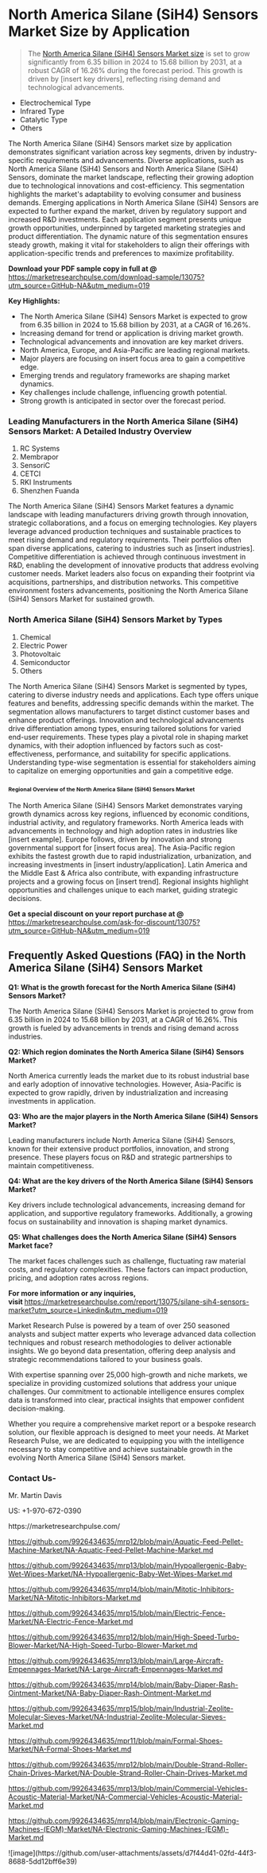 <h1>North America Silane (SiH4) Sensors Market&nbsp;Size by Application</h1><blockquote><p>The <a href="https://marketresearchpulse.com/download-sample/13075?utm_source=GitHub-NA&amp;utm_medium=019">North America Silane (SiH4) Sensors Market size</a> is set to grow significantly from 6.35 billion in 2024 to 15.68 billion by 2031, at a robust CAGR of 16.26% during the forecast period. This growth is driven by [insert key drivers], reflecting rising demand and technological advancements.</p></blockquote><ul><li>Electrochemical Type<li> Infrared Type<li> Catalytic Type<li> Others</li></ul><p>The North America Silane (SiH4) Sensors market size by application demonstrates significant variation across key segments, driven by industry-specific requirements and advancements. Diverse applications, such as North America Silane (SiH4) Sensors and North America Silane (SiH4) Sensors, dominate the market landscape, reflecting their growing adoption due to technological innovations and cost-efficiency. This segmentation highlights the market's adaptability to evolving consumer and business demands. Emerging applications in North America Silane (SiH4) Sensors are expected to further expand the market, driven by regulatory support and increased R&D investments. Each application segment presents unique growth opportunities, underpinned by targeted marketing strategies and product differentiation. The dynamic nature of this segmentation ensures steady growth, making it vital for stakeholders to align their offerings with application-specific trends and preferences to maximize profitability.</p><p><strong>Download your PDF sample copy in full at @ </strong><a href="https://marketresearchpulse.com/download-sample/13075?utm_source=GitHub-NA&amp;utm_medium=019">https://marketresearchpulse.com/download-sample/13075?utm_source=GitHub-NA&amp;utm_medium=019</a></p><p><strong>Key Highlights: </strong></p><ul><li>The North America Silane (SiH4) Sensors Market is expected to grow from 6.35 billion in 2024 to 15.68 billion by 2031, at a CAGR of 16.26%.</li><li>Increasing demand for trend or application is driving market growth.</li><li>Technological advancements and innovation are key market drivers.</li><li>North America, Europe, and Asia-Pacific are leading regional markets.</li><li>Major players are focusing on insert focus area to gain a competitive edge.</li><li>Emerging trends and regulatory frameworks are shaping market dynamics.</li><li>Key challenges include challenge, influencing growth potential.</li><li>Strong growth is anticipated in sector over the forecast period.</li></ul><h3>Leading Manufacturers in the North America Silane (SiH4) Sensors Market: A Detailed Industry Overview</h3><ol><li>RC Systems</li><li>Membrapor</li><li>SensoriC</li><li>CETCI</li><li>RKI Instruments</li><li>Shenzhen Fuanda</li></ol><div class="flex max-w-full flex-col flex-grow"><div class="min-h-8 text-message flex w-full flex-col items-end gap-2 whitespace-normal break-words [.text-message+&amp;]:mt-5" dir="auto" data-message-author-role="assistant" data-message-id="fd8432e4-4910-450d-b182-61b7bfb0a01f" data-message-model-slug="gpt-4o"><div class="flex w-full flex-col gap-1 empty:hidden first:pt-[3px]"><div class="markdown prose w-full break-words dark:prose-invert light"><p>The North America Silane (SiH4) Sensors Market features a dynamic landscape with leading manufacturers driving growth through innovation, strategic collaborations, and a focus on emerging technologies. Key players leverage advanced production techniques and sustainable practices to meet rising demand and regulatory requirements. Their portfolios often span diverse applications, catering to industries such as [insert industries]. Competitive differentiation is achieved through continuous investment in R&amp;D, enabling the development of innovative products that address evolving customer needs. Market leaders also focus on expanding their footprint via acquisitions, partnerships, and distribution networks. This competitive environment fosters advancements, positioning the North America Silane (SiH4) Sensors Market for sustained growth.</p></div></div></div></div><h3>North America Silane (SiH4) Sensors Market by Types</h3><ol><li>Chemical<li> Electric Power<li> Photovoltaic<li> Semiconductor<li> Others</li></ol><div class="flex max-w-full flex-col flex-grow"><div class="min-h-8 text-message flex w-full flex-col items-end gap-2 whitespace-normal break-words [.text-message+&amp;]:mt-5" dir="auto" data-message-author-role="assistant" data-message-id="084470be-0bb7-4664-bddf-5156b4f41249" data-message-model-slug="gpt-4o-mini"><div class="flex w-full flex-col gap-1 empty:hidden first:pt-[3px]"><div class="markdown prose w-full break-words dark:prose-invert light"><p>The North America Silane (SiH4) Sensors Market is segmented by types, catering to diverse industry needs and applications. Each type offers unique features and benefits, addressing specific demands within the market. The segmentation allows manufacturers to target distinct customer bases and enhance product offerings. Innovation and technological advancements drive differentiation among types, ensuring tailored solutions for varied end-user requirements. These types play a pivotal role in shaping market dynamics, with their adoption influenced by factors such as cost-effectiveness, performance, and suitability for specific applications. Understanding type-wise segmentation is essential for stakeholders aiming to capitalize on emerging opportunities and gain a competitive edge.</p></div></div></div></div><h3><span style="font-size: 11px;">Regional Overview of the North America Silane (SiH4) Sensors Market</span></h3><div class="flex max-w-full flex-col flex-grow"><div class="min-h-8 text-message flex w-full flex-col items-end gap-2 whitespace-normal break-words [.text-message+&amp;]:mt-5" dir="auto" data-message-author-role="assistant" data-message-id="e9038762-ce64-4e30-91c9-9bd413514231" data-message-model-slug="gpt-4o-mini"><div class="flex w-full flex-col gap-1 empty:hidden first:pt-[3px]"><div class="markdown prose w-full break-words dark:prose-invert light"><p>The North America Silane (SiH4) Sensors Market demonstrates varying growth dynamics across key regions, influenced by economic conditions, industrial activity, and regulatory frameworks. North America leads with advancements in technology and high adoption rates in industries like [insert example]. Europe follows, driven by innovation and strong governmental support for [insert focus area]. The Asia-Pacific region exhibits the fastest growth due to rapid industrialization, urbanization, and increasing investments in [insert industry/application]. Latin America and the Middle East &amp; Africa also contribute, with expanding infrastructure projects and a growing focus on [insert trend]. Regional insights highlight opportunities and challenges unique to each market, guiding strategic decisions.</p></div></div></div></div><p><strong>Get a special discount on your report purchase at @ </strong><a href="https://marketresearchpulse.com/ask-for-discount/13075?utm_source=GitHub-NA&amp;utm_medium=019">https://marketresearchpulse.com/ask-for-discount/13075?utm_source=GitHub-NA&amp;utm_medium=019</a></p><h2>Frequently Asked Questions (FAQ) in the North America Silane (SiH4) Sensors Market</h2><p><strong>Q1: What is the growth forecast for the North America Silane (SiH4) Sensors Market?</strong></p><p>The North America Silane (SiH4) Sensors Market is projected to grow from 6.35 billion in 2024 to 15.68 billion by 2031, at a CAGR of 16.26%. This growth is fueled by advancements in trends and rising demand across industries.</p><p><strong>Q2: Which region dominates the North America Silane (SiH4) Sensors Market?</strong></p><p>North America currently leads the market due to its robust industrial base and early adoption of innovative technologies. However, Asia-Pacific is expected to grow rapidly, driven by industrialization and increasing investments in application.</p><p><strong>Q3: Who are the major players in the North America Silane (SiH4) Sensors Market?</strong></p><p>Leading manufacturers include North America Silane (SiH4) Sensors, known for their extensive product portfolios, innovation, and strong presence. These players focus on R&amp;D and strategic partnerships to maintain competitiveness.</p><p><strong>Q4: What are the key drivers of the North America Silane (SiH4) Sensors Market?</strong></p><p>Key drivers include technological advancements, increasing demand for application, and supportive regulatory frameworks. Additionally, a growing focus on sustainability and innovation is shaping market dynamics.</p><p><strong>Q5: What challenges does the North America Silane (SiH4) Sensors Market face?</strong></p><p>The market faces challenges such as challenge, fluctuating raw material costs, and regulatory complexities. These factors can impact production, pricing, and adoption rates across regions.</p><p><strong>For more information or any inquiries, visit&nbsp;</strong><a href="https://marketresearchpulse.com/report/13075/silane-sih4-sensors-market?utm_source=Linkedin&utm_medium=019">https://marketresearchpulse.com/report/13075/silane-sih4-sensors-market?utm_source=Linkedin&utm_medium=019</a></p><p>Market Research Pulse is powered by a team of over 250 seasoned analysts and subject matter experts who leverage advanced data collection techniques and robust research methodologies to deliver actionable insights. We go beyond data presentation, offering deep analysis and strategic recommendations tailored to your business goals.</p><p>With expertise spanning over 25,000 high-growth and niche markets, we specialize in providing customized solutions that address your unique challenges. Our commitment to actionable intelligence ensures complex data is transformed into clear, practical insights that empower confident decision-making.</p><p>Whether you require a comprehensive market report or a bespoke research solution, our flexible approach is designed to meet your needs. At Market Research Pulse, we are dedicated to equipping you with the intelligence necessary to stay competitive and achieve sustainable growth in the evolving North America Silane (SiH4) Sensors market.</p><h3><strong>Contact Us-</strong></h3><p>Mr. Martin Davis</p><p>US: +1-970-672-0390</p><p>https://marketresearchpulse.com/</p><p><a href="https://github.com/9926434635/mrp12/blob/main/Aquatic-Feed-Pellet-Machine-Market/NA-Aquatic-Feed-Pellet-Machine-Market.md">https://github.com/9926434635/mrp12/blob/main/Aquatic-Feed-Pellet-Machine-Market/NA-Aquatic-Feed-Pellet-Machine-Market.md</a></p><p><a href="https://github.com/9926434635/mrp13/blob/main/Hypoallergenic-Baby-Wet-Wipes-Market/NA-Hypoallergenic-Baby-Wet-Wipes-Market.md">https://github.com/9926434635/mrp13/blob/main/Hypoallergenic-Baby-Wet-Wipes-Market/NA-Hypoallergenic-Baby-Wet-Wipes-Market.md</a></p><p><a href="https://github.com/9926434635/mrp14/blob/main/Mitotic-Inhibitors-Market/NA-Mitotic-Inhibitors-Market.md">https://github.com/9926434635/mrp14/blob/main/Mitotic-Inhibitors-Market/NA-Mitotic-Inhibitors-Market.md</a></p><p><a href="https://github.com/9926434635/mrp15/blob/main/Electric-Fence-Market/NA-Electric-Fence-Market.md">https://github.com/9926434635/mrp15/blob/main/Electric-Fence-Market/NA-Electric-Fence-Market.md</a></p><p><a href="https://github.com/9926434635/mrp12/blob/main/High-Speed-Turbo-Blower-Market/NA-High-Speed-Turbo-Blower-Market.md">https://github.com/9926434635/mrp12/blob/main/High-Speed-Turbo-Blower-Market/NA-High-Speed-Turbo-Blower-Market.md</a></p><p><a href="https://github.com/9926434635/mrp13/blob/main/Large-Aircraft-Empennages-Market/NA-Large-Aircraft-Empennages-Market.md">https://github.com/9926434635/mrp13/blob/main/Large-Aircraft-Empennages-Market/NA-Large-Aircraft-Empennages-Market.md</a></p><p><a href="https://github.com/9926434635/mrp14/blob/main/Baby-Diaper-Rash-Ointment-Market/NA-Baby-Diaper-Rash-Ointment-Market.md">https://github.com/9926434635/mrp14/blob/main/Baby-Diaper-Rash-Ointment-Market/NA-Baby-Diaper-Rash-Ointment-Market.md</a></p><p><a href="https://github.com/9926434635/mrp15/blob/main/Industrial-Zeolite-Molecular-Sieves-Market/NA-Industrial-Zeolite-Molecular-Sieves-Market.md">https://github.com/9926434635/mrp15/blob/main/Industrial-Zeolite-Molecular-Sieves-Market/NA-Industrial-Zeolite-Molecular-Sieves-Market.md</a></p><p><a href="https://github.com/9926434635/mpr11/blob/main/Formal-Shoes-Market/NA-Formal-Shoes-Market.md">https://github.com/9926434635/mpr11/blob/main/Formal-Shoes-Market/NA-Formal-Shoes-Market.md</a></p><p><a href="https://github.com/9926434635/mrp12/blob/main/Double-Strand-Roller-Chain-Drives-Market/NA-Double-Strand-Roller-Chain-Drives-Market.md">https://github.com/9926434635/mrp12/blob/main/Double-Strand-Roller-Chain-Drives-Market/NA-Double-Strand-Roller-Chain-Drives-Market.md</a></p><p><a href="https://github.com/9926434635/mrp13/blob/main/Commercial-Vehicles-Acoustic-Material-Market/NA-Commercial-Vehicles-Acoustic-Material-Market.md">https://github.com/9926434635/mrp13/blob/main/Commercial-Vehicles-Acoustic-Material-Market/NA-Commercial-Vehicles-Acoustic-Material-Market.md</a></p><p><a href="https://github.com/9926434635/mrp14/blob/main/Electronic-Gaming-Machines-(EGM)-Market/NA-Electronic-Gaming-Machines-(EGM)-Market.md">https://github.com/9926434635/mrp14/blob/main/Electronic-Gaming-Machines-(EGM)-Market/NA-Electronic-Gaming-Machines-(EGM)-Market.md</a></p>
![image](https://github.com/user-attachments/assets/d7f44d41-02fd-44f3-8688-5dd12bff6e39)
